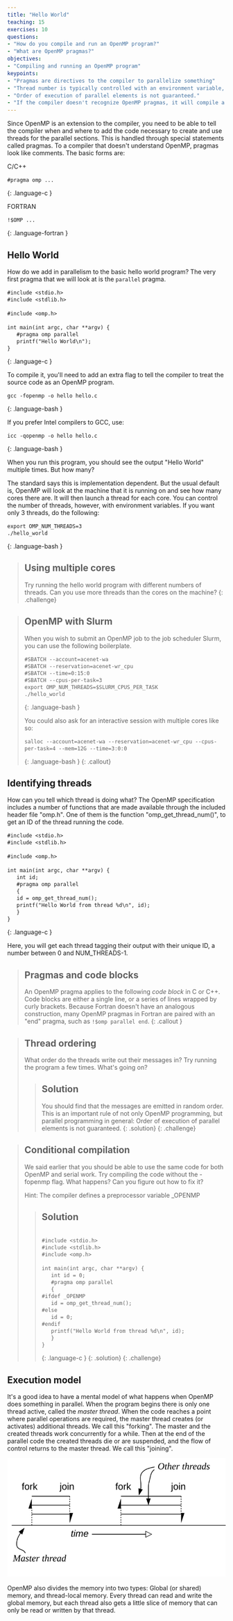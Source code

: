 ```yaml
---
title: "Hello World"
teaching: 15
exercises: 10
questions:
- "How do you compile and run an OpenMP program?"
- "What are OpenMP pragmas?"
objectives:
- "Compiling and running an OpenMP program"
keypoints:
- "Pragmas are directives to the compiler to parallelize something"
- "Thread number is typically controlled with an environment variable, OMP_NUM_THREADS"
- "Order of execution of parallel elements is not guaranteed."
- "If the compiler doesn't recognize OpenMP pragmas, it will compile a single-threaded program.  But you may need to escape OpenMP function calls."
---
```


Since OpenMP is an extension to the compiler, you need to be able to tell the compiler when and where to add the code necessary to create and use threads for the parallel sections. This is handled through special statements called pragmas. To a compiler that doesn't understand OpenMP, pragmas look like comments. The basic forms are:

C/C++
~~~
#pragma omp ...
~~~
{: .language-c }

FORTRAN
~~~
!$OMP ...
~~~
{: .language-fortran }

## Hello World

How do we add in parallelism to the basic hello world program? The very first pragma that we will look at is the `parallel` pragma.

~~~
#include <stdio.h>
#include <stdlib.h>

#include <omp.h>

int main(int argc, char **argv) {
   #pragma omp parallel
   printf("Hello World\n");
}
~~~
{: .language-c }

To compile it, you'll need to add an extra flag to tell the compiler to treat the source code as an OpenMP program.

~~~
gcc -fopenmp -o hello hello.c
~~~
{: .language-bash }

If you prefer Intel compilers to GCC, use:

~~~
icc -qopenmp -o hello hello.c
~~~
{: .language-bash }

When you run this program, you should see the output "Hello World" multiple
times. But how many? 

The standard says this is implementation dependent. But the usual default is,
OpenMP will look at the machine that it is running on and see how many cores
there are. It will then launch a thread for each core. You can control the
number of threads, however, with environment variables. If you want only 3
threads, do the following:

~~~
export OMP_NUM_THREADS=3
./hello_world
~~~
{: .language-bash }

> ## Using multiple cores
> Try running the hello world program with different numbers of threads. Can you use more threads than the cores on the machine?
{: .challenge}

> ## OpenMP with Slurm
> When you wish to submit an OpenMP job to the job scheduler Slurm, you can use the following boilerplate.
> ~~~
> #SBATCH --account=acenet-wa
> #SBATCH --reservation=acenet-wr_cpu
> #SBATCH --time=0:15:0
> #SBATCH --cpus-per-task=3
> export OMP_NUM_THREADS=$SLURM_CPUS_PER_TASK
> ./hello_world
> ~~~
> {: .language-bash }
> 
> You could also ask for an interactive session with multiple cores like so:
> ~~~
> salloc --account=acenet-wa --reservation=acenet-wr_cpu --cpus-per-task=4 --mem=12G --time=3:0:0
> ~~~
> {: .language-bash }
{: .callout}

## Identifying threads

How can you tell which thread is doing what? The OpenMP specification includes a number of functions that are made available through the included header file "omp.h". One of them is the function "omp_get_thread_num()", to get an ID of the thread running the code.

~~~
#include <stdio.h>
#include <stdlib.h>

#include <omp.h>

int main(int argc, char **argv) {
   int id;
   #pragma omp parallel
   {
   id = omp_get_thread_num();
   printf("Hello World from thread %d\n", id);
   }
}
~~~
{: .language-c }

Here, you will get each thread tagging their output with their unique ID, a number between 0 and NUM_THREADS-1.

> ## Pragmas and code blocks
> An OpenMP pragma applies to the following *code block* in C or C++.
> Code blocks are either a single line, or a series of lines wrapped by curly brackets.
> Because Fortran doesn't have an analogous construction, many OpenMP pragmas in Fortran are paired with an "end" pragma, such as `!$omp parallel end`.
{: .callout }

> ## Thread ordering
> What order do the threads write out their messages in?
> Try running the program a few times.
> What's going on?
>
> > ## Solution
> > You should find that the messages are emitted in random order.
> > This is an important rule of not only OpenMP programming, but parallel
> > programming in general: Order of execution of parallel elements is 
> > not guaranteed.
> {: .solution}
{: .challenge}

> ## Conditional compilation
> We said earlier that you should be able to use the same code for both OpenMP and serial work.
> Try compiling the code without the -fopenmp flag. What happens? Can you figure out how to fix it?
>
> Hint: The compiler defines a preprocessor variable \_OPENMP
> > ## Solution
> > ~~~
> >
> > #include <stdio.h>
> > #include <stdlib.h>
> > #include <omp.h>
> > 
> > int main(int argc, char **argv) {
> >    int id = 0;
> >    #pragma omp parallel
> >    {
> > #ifdef _OPENMP
> >    id = omp_get_thread_num();
> > #else
> >    id = 0;
> > #endif
> >    printf("Hello World from thread %d\n", id);
> >    }
> > }
> > ~~~
> > {: .language-c }
> {: .solution}
{: .challenge}

## Execution model

It's a good idea to have a mental model of what happens when OpenMP does
something in parallel.  When the program begins there is only one
thread active, called the *master thread*.  When the code reaches a 
point where parallel operations are required, the master thread creates
(or activates) additional threads.  We call this "forking".  The master
and the created threads work concurrently for a while.  Then at the end
of the parallel code the created threads die or are suspended, and 
the flow of control returns to the master thread.  We call this "joining".

![OpenMP-execution-model](../fig/OpenMP-execution-model.svg)

OpenMP also divides the memory into two types:  Global (or shared) memory, and
thread-local memory.  Every thread can read and write the global memory, but
each thread also gets a little slice of memory that can only be read or written
by that thread.
